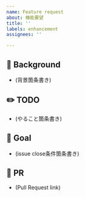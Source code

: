 ```yaml
---
name: Feature request
about: 機能要望
title: ''
labels: enhancement
assignees: ''

---
```


## :ledger: Background
- (背景箇条書き)

## :pencil2: TODO
- (やること箇条書き)

## :checkered_flag: Goal
- (issue close条件箇条書き)

## :link: PR
- (Pull Request link)
